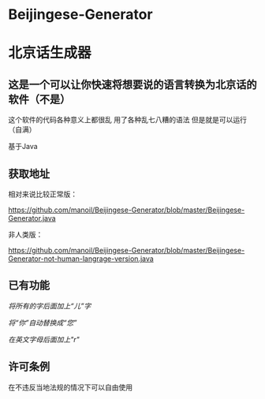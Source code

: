 # Beijingese-Generator
北京话生成器
==
这是一个可以让你快速将想要说的语言转换为**北京话**的软件（不是）
--
这个软件的代码各种意义上都很乱 用了各种乱七八糟的语法 但是就是可以运行（自满）

基于Java

获取地址
-
相对来说比较正常版：

https://github.com/manoil/Beijingese-Generator/blob/master/Beijingese-Generator.java

非人类版：

https://github.com/manoil/Beijingese-Generator/blob/master/Beijingese-Generator-not-human-langrage-version.java

已有功能
--
*将所有的字后面加上“儿”字*


*将“你”自动替换成“您”*


*在英文字母后面加上"r"*




许可条例
--
在不违反当地法规的情况下可以自由使用
